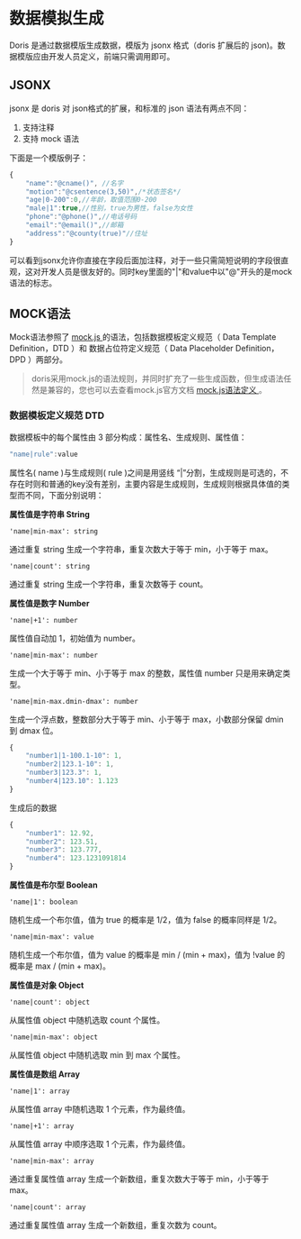 # 数据模拟生成

Doris 是通过数据模版生成数据，模版为 jsonx 格式（doris 扩展后的 json)。数据模版应由开发人员定义，前端只需调用即可。

## JSONX

jsonx 是 doris 对 json格式的扩展，和标准的 json 语法有两点不同：

1. 支持注释
2. 支持 mock 语法

下面是一个模版例子：

```javascript
{
    "name":"@cname()", //名字
    "motion":"@csentence(3,50)",/*状态签名*/
    "age|0-200":0,//年龄，取值范围0-200
    "male|1":true,//性别，true为男性，false为女性
    "phone":"@phone()",//电话号码
    "email":"@email()",//邮箱
    "address":"@county(true)"//住址
}
```

可以看到jsonx允许你直接在字段后面加注释，对于一些只需简短说明的字段很直观，这对开发人员是很友好的。同时key里面的"|"和value中以"@"开头的是mock语法的标志。

## MOCK语法

Mock语法参照了 [mock.js ](https://github.com/nuysoft/Mock/wiki/Syntax-Specification) 的语法，包括数据模板定义规范（ Data Template Definition，DTD ）和 数据占位符定义规范（ Data Placeholder Definition，DPD ）两部分。

> doris采用mock.js的语法规则，并同时扩充了一些生成函数，但生成语法任然是兼容的，您也可以去查看mock.js官方文档 [mock.js语法定义 ](https://github.com/nuysoft/Mock/wiki/Syntax-Specification) 。

### 数据模板定义规范 DTD

数据模板中的每个属性由 3 部分构成：属性名、生成规则、属性值：

```javascript
"name|rule":value
```

属性名( name )与生成规则( rule )之间是用竖线 “|”分割，生成规则是可选的，不存在时则和普通的key没有差别，主要内容是生成规则，生成规则根据具体值的类型而不同，下面分别说明：

**属性值是字符串 String**

`'name|min-max': string`

通过重复 string 生成一个字符串，重复次数大于等于 min，小于等于 max。

`'name|count': string`

通过重复 string 生成一个字符串，重复次数等于 count。

**属性值是数字 Number**

`'name|+1': number`

属性值自动加 1，初始值为 number。

`'name|min-max': number`

生成一个大于等于 min、小于等于 max 的整数，属性值 number 只是用来确定类型。

`'name|min-max.dmin-dmax': number`

生成一个浮点数，整数部分大于等于 min、小于等于 max，小数部分保留 dmin 到 dmax 位。

```javascript
{
	"number1|1-100.1-10": 1,
	"number2|123.1-10": 1,
	"number3|123.3": 1,
	"number4|123.10": 1.123
}
```
生成后的数据
```javascript
{
	"number1": 12.92,
	"number2": 123.51,
	"number3": 123.777,
	"number4": 123.1231091814
}
```
**属性值是布尔型 Boolean**

`'name|1': boolean`

随机生成一个布尔值，值为 true 的概率是 1/2，值为 false 的概率同样是 1/2。

`'name|min-max': value`

随机生成一个布尔值，值为 value 的概率是 min / (min + max)，值为 !value 的概率是 max / (min + max)。

**属性值是对象 Object**

`'name|count': object`

从属性值 object 中随机选取 count 个属性。

`'name|min-max': object`

从属性值 object 中随机选取 min 到 max 个属性。

**属性值是数组 Array**

`'name|1': array`

从属性值 array 中随机选取 1 个元素，作为最终值。

`'name|+1': array`

从属性值 array 中顺序选取 1 个元素，作为最终值。

`'name|min-max': array`

通过重复属性值 array 生成一个新数组，重复次数大于等于 min，小于等于 max。

`'name|count': array`

通过重复属性值 array 生成一个新数组，重复次数为 count。

